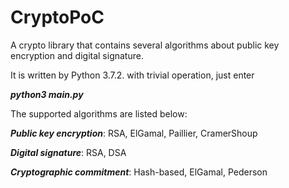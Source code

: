 # CryptoPoC
A crypto library that contains several algorithms about public key encryption and digital signature.

It is written by Python 3.7.2. with trivial operation, just enter

***python3 main.py***

The supported algorithms are listed below:

***Public key encryption***: RSA, ElGamal, Paillier, CramerShoup

***Digital signature***: RSA, DSA

***Cryptographic commitment***: Hash-based, ElGamal, Pederson